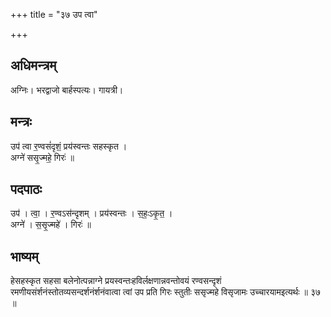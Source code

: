 +++
title = "३७ उप त्वा"

+++
## अधिमन्त्रम्
अग्निः। भरद्वाजो बार्हस्पत्यः। गायत्री।

## मन्त्रः
उप॑ त्वा र॒ण्वसं॑दृशं॒ प्रय॑स्वन्तः सहस्कृत ।  
अग्ने॑ ससृ॒ज्महे॒ गिरः॑ ॥

## पदपाठः
उप॑ । त्वा॒ । र॒ण्वऽस॑न्दृशम् । प्रय॑स्वन्तः । स॒हः॒ऽकृ॒त॒ ।  
अग्ने॑ । स॒सृ॒ज्महे॑ । गिरः॑ ॥

## भाष्यम्
हेसहस्कृत सहसा बलेनोत्पन्नाग्ने प्रयस्वन्तःहविर्लक्षणान्नवन्तोवयं रण्वसन्दृशं रमणीयसंर्शनंस्तोतव्यसन्दर्शनंर्शनंवात्वा त्वां उप प्रति गिरः स्तुतीः ससृज्महे विसृजामः उच्चारयामइत्यर्थः ॥ ३७ ॥